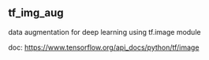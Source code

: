 ## tf_img_aug
data augmentation for deep learning using tf.image module

doc: https://www.tensorflow.org/api_docs/python/tf/image
